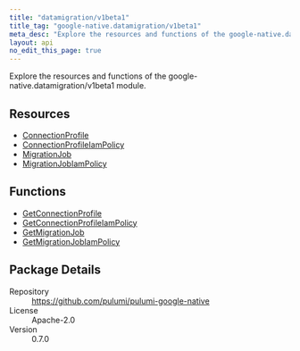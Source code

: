 ```yaml
---
title: "datamigration/v1beta1"
title_tag: "google-native.datamigration/v1beta1"
meta_desc: "Explore the resources and functions of the google-native.datamigration/v1beta1 module."
layout: api
no_edit_this_page: true
---
```


<!-- WARNING: this file was generated by Pulumi Docs Generator. -->
<!-- Do not edit by hand unless you're certain you know what you are doing! -->

Explore the resources and functions of the google-native.datamigration/v1beta1 module.

<h2 id="resources">Resources</h2>
<ul class="api">
    <li><a href="connectionprofile" title="ConnectionProfile"><span class="symbol resource"></span>ConnectionProfile</a></li>
    <li><a href="connectionprofileiampolicy" title="ConnectionProfileIamPolicy"><span class="symbol resource"></span>ConnectionProfileIamPolicy</a></li>
    <li><a href="migrationjob" title="MigrationJob"><span class="symbol resource"></span>MigrationJob</a></li>
    <li><a href="migrationjobiampolicy" title="MigrationJobIamPolicy"><span class="symbol resource"></span>MigrationJobIamPolicy</a></li>
</ul>

<h2 id="functions">Functions</h2>
<ul class="api">
    <li><a href="getconnectionprofile" title="GetConnectionProfile"><span class="symbol function"></span>GetConnectionProfile</a></li>
    <li><a href="getconnectionprofileiampolicy" title="GetConnectionProfileIamPolicy"><span class="symbol function"></span>GetConnectionProfileIamPolicy</a></li>
    <li><a href="getmigrationjob" title="GetMigrationJob"><span class="symbol function"></span>GetMigrationJob</a></li>
    <li><a href="getmigrationjobiampolicy" title="GetMigrationJobIamPolicy"><span class="symbol function"></span>GetMigrationJobIamPolicy</a></li>
</ul>

<h2 id="package-details">Package Details</h2>
<dl class="package-details">
	<dt>Repository</dt>
	<dd><a href="https://github.com/pulumi/pulumi-google-native">https://github.com/pulumi/pulumi-google-native</a></dd>
	<dt>License</dt>
	<dd>Apache-2.0</dd>
	<dt>Version</dt>
	<dd>0.7.0</dd>
</dl>

